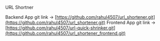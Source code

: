 URL Shortner

Backend App git link -> [https://github.com/rahul4507/url_shortener.git](https://github.com/rahul4507/url_shortener.git) 
Frontend App git link -> [https://github.com/rahul4507/url-quick-shrinker.git](https://github.com/rahul4507/url_shortener_frontend.git)
